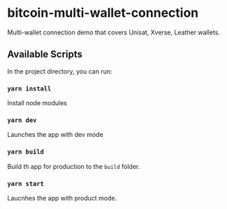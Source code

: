 # bitcoin-multi-wallet-connection
Multi-wallet connection demo that covers Unisat, Xverse, Leather wallets.

## Available Scripts

In the project directory, you can run:

### `yarn install`

Install node modules

### `yarn dev`

Launches the app with dev mode

### `yarn build`

Build th app for production to the `build` folder.


### `yarn start`

Laucnhes the app with product mode.


